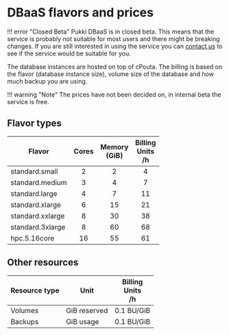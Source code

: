 # DBaaS flavors and prices

!!! error "Closed Beta"
    Pukki DBaaS is in closed beta. This means that the service is probably not suitable for most users
    and there might be breaking changes. If you are still interested in using the service you can
    [contact us](../../support/contact.md) to see if the service would be suitable for you.

The database instances are hosted on top of cPouta. The billing is based on the flavor (database instance size), volume size of the database and how much backup you are using.

!!! warning "Note"
    The prices have not been decided on, in internal beta the service is free.

## Flavor types

| Flavor | Cores|Memory<br/>(GiB) | Billing<br/>Units<br/>/h |
|--- |:---:|:---:|:---:|
| standard.small   | 2 | 2   | 4 |
| standard.medium  | 3 | 4   | 7 |
| standard.large   | 4 | 7   | 11 |
| standard.xlarge  | 6 | 15  | 21 |
| standard.xxlarge | 8 | 30  | 38 |
| standard.3xlarge | 8 | 60  | 68 |
| hpc.5.16core    | 16 | 55  | 61 |
<!--- We should probably remove standard.3xlarge in favor of supporting hpc.5.16core -->

## Other resources

| Resource type | Unit | Billing<br/>Units<br/>/h |
|--- |--- |--- |
| Volumes | GiB reserved | 0.1 BU/GiB |
| Backups | GiB usage | 0.1 BU/GiB |
